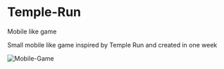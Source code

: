 # Temple-Run
Mobile like game

Small mobile like game inspired by Temple Run and created in one week
<br>

![Mobile-Game](Assets/Misc/temple-run.gif)
